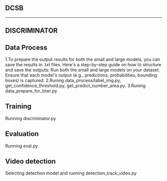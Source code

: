 ## DCSB
---

## DISCRIMINATOR
## Data Process
1.To prepare the output results for both the small and large models, you can save the results in .txt files. Here's a step-by-step guide on how to structure and save the outputs:
Run both the small and large models on your dataset.
Ensure that each model's output (e.g., predictions, probabilities, bounding boxes) is captured.
2.Runing data_process/label_img.py, get_confidence_threshold.py, get_predict_number_area.py.
3.Runing data_prepare_for_liner.py

## Training 
Running discriminator.py

## Evaluation 
Running eval.py

## Video detection
Selecting detection model and running detection_track_video.py
